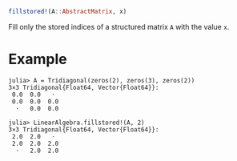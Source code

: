 ```julia
fillstored!(A::AbstractMatrix, x)
```

Fill only the stored indices of a structured matrix `A` with the value `x`.

# Example

```jldoctest
julia> A = Tridiagonal(zeros(2), zeros(3), zeros(2))
3×3 Tridiagonal{Float64, Vector{Float64}}:
 0.0  0.0   ⋅
 0.0  0.0  0.0
  ⋅   0.0  0.0

julia> LinearAlgebra.fillstored!(A, 2)
3×3 Tridiagonal{Float64, Vector{Float64}}:
 2.0  2.0   ⋅
 2.0  2.0  2.0
  ⋅   2.0  2.0
```

